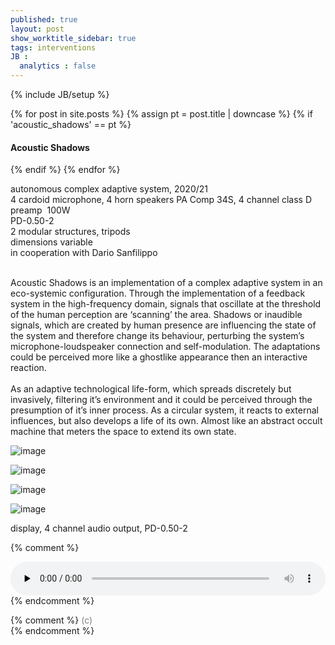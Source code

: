 ```yaml
---
published: true
layout: post
show_worktitle_sidebar: true
tags: interventions
JB :
  analytics : false
---
```


{% include JB/setup %}

<div class="container-parent">
<div class="container-narrow-right">
{% for post in site.posts %}
	{% assign pt = post.title | downcase %}
	{% if 'acoustic_shadows' == pt %}
<h4><a href="{{ BASE_PATH }}{{ post.url }}"></a>Acoustic Shadows</h4>
	{% endif %}
{% endfor %}

<p>
autonomous complex adaptive system, 2020/21<br />
4 cardoid microphone, 4 horn speakers PA Comp 34S, 4 channel class D preamp  100W<br />
PD-0.50-2<br />
2 modular structures, tripods<br />
dimensions variable<br />
in cooperation with Dario Sanfilippo<br /><br />

Acoustic Shadows is an implementation of a complex adaptive system in an eco-systemic configuration. Through the implementation of a feedback system in the high-frequency domain, signals that oscillate at the threshold of the human perception are ‘scanning’ the area. Shadows or inaudible signals, which are created by human presence are influencing the state of the system and therefore change its behaviour, perturbing the system’s microphone-loudspeaker connection and self-modulation. The adaptations could be perceived more like a ghostlike appearance then an interactive reaction.
<br /><br />
As an adaptive technological life-form, which spreads discretely but invasively, filtering it’s environment and it could be perceived through the presumption of it’s inner process. As a circular system, it reacts to external influences, but also develops a life of its own. Almost like an abstract occult machine that meters the space to extend its own state.
</p>
</div>


<div class="container-narrow-left">
<img src="{{ site.url }}/images/acoustic_shadows1_sm.jpg" loading="lazy" alt="image">
<p></p>
<img src="{{ site.url }}/images/acoustic_shadows2_sm.jpg" loading="lazy" alt="image">
<p></p>
<img src="{{ site.url }}/images/acoustic_shadows3_sm.jpg" loading="lazy" alt="image">
<p></p>
<img src="{{ site.url }}/images/acoustic_shadows_pd.png" loading="lazy" alt="image">
<p>display, 4 channel audio output, PD-0.50-2</p>

</div>
</div>

{% comment %}
<p></p>
<audio controls style="width: 100%" preload="none">
  <source src="{{ site.url }}/images/arcadian_gate_short.mp3" type="audio/mpeg">
</audio>
{% endcomment %}


{% comment %}
<font color="grey">(c)<br /></font>
{% endcomment %}